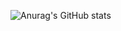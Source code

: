 <!-- ### Hi there 👋

**chaehyeon7/chaehyeon7** is a ✨ _special_ ✨ repository because its `README.md` (this file) appears on your GitHub profile.

Here are some ideas to get you started:

- 🔭 I’m currently working on ...
- 🌱 I’m currently learning ...
- 👯 I’m looking to collaborate on ...
- 🤔 I’m looking for help with ...
- 💬 Ask me about ...
- 📫 How to reach me: ...
- 😄 Pronouns: ...
- ⚡ Fun fact: ... -->





<!--[![Anurag's GitHub stats](https://github-readme-stats.vercel.app/api?username=chaehyeon7&count_private=ture&show_icons=true&theme=buefy)](https://github.com/chaehyeon7/github-readme-stats)-->

<!-- ![Anurag's GitHub stats](https://github-readme-stats.vercel.app/api?username=anuraghazra&show_icons=true&theme=buefy&title_color=A0BCC2&bg_color=end) -->

![Anurag's GitHub stats](https://github-readme-stats.vercel.app/api?username=chaehyeon7&show_icons=true&theme=buefy&title_color=A0BCC2)
